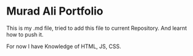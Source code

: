# Murad Ali Portfolio

This is my .md file, tried to add this file to current Repository. And learnt how to push it.

For now I have Knowledge of HTML, JS, CSS.